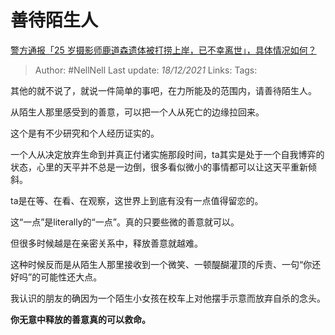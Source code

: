 # 善待陌生人
[警方通报「25 岁摄影师鹿道森遗体被打捞上岸，已不幸离世」，具体情况如何？](https://www.zhihu.com/question/502856388/answer/2261719080)

> Author: #NellNell 
Last update: *18/12/2021* 
Links:
Tags:   

其他的就不说了，就说一件简单的事吧，在力所能及的范围内，请善待陌生人。

从陌生人那里感受到的善意，可以把一个人从死亡的边缘拉回来。

这个是有不少研究和个人经历证实的。

一个人从决定放弃生命到并真正付诸实施那段时间，ta其实是处于一个自我博弈的状态，心里的天平并不总是一边倒，很多看似微小的事情都可以让这天平重新倾斜。

ta是在等、在看、在观察，这世界上到底有没有一点值得留恋的。

这“一点”是literally的“一点”。真的只要些微的善意就可以。

但很多时候越是在亲密关系中，释放善意就越难。

这种时候反而是从陌生人那里接收到一个微笑、一顿醍醐灌顶的斥责、一句“你还好吗”的可能性还大点。

我认识的朋友的确因为一个陌生小女孩在校车上对他摆手示意而放弃自杀的念头。

**你无意中释放的善意真的可以救命。**

  
 